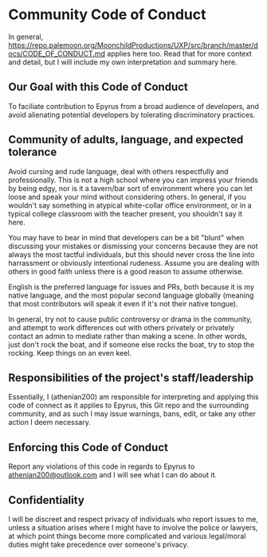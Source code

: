 
# Community Code of Conduct

In general, https://repo.palemoon.org/MoonchildProductions/UXP/src/branch/master/docs/CODE_OF_CONDUCT.md applies here too. Read that for more context and detail, but I will include my own interpretation and summary here.

## Our Goal with this Code of Conduct

To faciliate contribution to Epyrus from a broad audience of developers, and avoid alienating potential developers by tolerating discriminatory practices.

## Community of adults, language, and expected tolerance

Avoid cursing and rude language, deal with others respectfully and professionally. This is not a high school where you can impress your friends by being edgy, nor is it a tavern/bar sort of environment where you can let loose and speak your mind without considering others. In general, if you wouldn't say something in atypical white-collar office environment, or in a typical college classroom with the teacher present, you shouldn't say it here.

You may have to bear in mind that developers can be a bit "blunt" when discussing your mistakes or dismissing your concerns because they are not always the most tactful individuals, but this should never cross the line into harrassment or obviously intentional rudeness. Assume you are dealing with others in good faith unless there is a good reason to assume otherwise. 

English is the preferred language for issues and PRs, both because it is my native language, and the most popular second language globally (meaning that most contributors will speak it even if it's not their native tongue).

In general, try not to cause public controversy or drama in the community, and attempt to work differences out with others privately or privately contact an admin to mediate rather than making a scene. In other words, just don't rock the boat, and if someone else rocks the boat, try to stop the rocking. Keep things on an even keel.

## Responsibilities of the project's staff/leadership

Essentially, I (athenian200) am responsible for interpreting and applying this code of connect as it applies to Epyrus, this Git repo and the surrounding community, and as such I may issue warnings, bans, edit, or take any other action I deem necessary.

## Enforcing this Code of Conduct

Report any violations of this code in regards to Epyrus to athenian200@outlook.com and I will see what I can do about it.

## Confidentiality

I will be discreet and respect privacy of individuals who report issues to me, unless a situation arises where I might have to involve the police or lawyers, at which point things become more complicated and various legal/moral duties might take precedence over someone's privacy.
